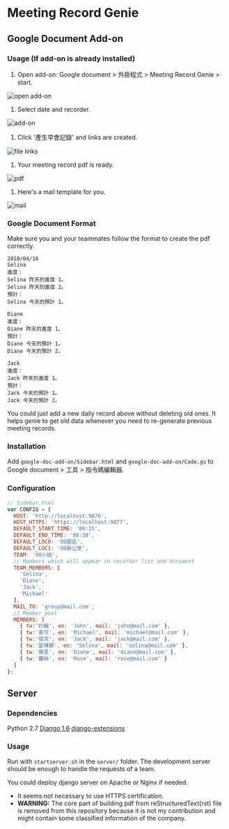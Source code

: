 # Meeting Record Genie

## Google Document Add-on

### Usage (If add-on is already installed)

1. Open add-on: Google document > 外掛程式 > Meeting Record Genie > start.

![open add-on](https://i.imgur.com/nXjOYbf.jpg)

1. Select date and recorder.

![add-on](https://i.imgur.com/RSaVZsp.jpg)

1. Click '產生早會記錄' and links are created.

![file links](https://i.imgur.com/0WOc9Xn.jpg)

1. Your meeting record pdf is ready.

![pdf](https://i.imgur.com/qG0dQyg.jpg)

1. Here's a mail template for you.

![mail](https://i.imgur.com/ZyTAeTM.jpg)

### Google Document Format
Make sure you and your teammates follow the format to create the pdf correctly.

```
2018/04/16
Selina
進度：
Selina 昨天的進度 1。
Selina 昨天的進度 2。
預計：
Selina 今天的預計 1。

Diane
進度：
Diane 昨天的進度 1。
預計：
Diane 今天的預計 1。
Diane 今天的預計 2。

Jack
進度：
Jack 昨天的進度 1。
預計：
Jack 今天的預計 1。
Jack 今天的預計 2。
```

You could just add a new daily record above without deleting old ones. It helps genie to get old data whenever you need to re-generate previous meeting records.

### Installation

Add `google-doc-add-on/Sidebar.html` and `google-doc-add-on/Code.gs` to Google document > 工具 > 指令碼編輯器.


### Configuration
```javascript
// Sidebar.html
var CONFIG = {
  HOST: 'http://localhost:9876',
  HOST_HTTPS: 'https://localhost:9877',
  DEFAULT_START_TIME: '08:15',
  DEFAULT_END_TIME: '08:30',
  DEFAULT_LOC0: 'OO園區',
  DEFAULT_LOC1: 'OO辦公室',
  TEAM: 'OO小組',
  // Members which will appear in recorder list and document
  TEAM_MEMBERS: [
    'Selina',
    'Diane',
    'Jack',
    'Michael'
  ],
  MAIL_TO: 'group@mail.com',
  // Member pool
  MEMBERS: [
    { tw:'約翰', en: 'John', mail: 'john@mail.com' },
    { tw:'麥可', en: 'Michael', mail: 'michael@mail.com' },
    { tw:'傑克', en: 'Jack', mail: 'jack@mail.com' },
    { tw:'瑟琳娜', en: 'Selina', mail: 'selina@mail.com' },
    { tw:'黛恩', en: 'Diane', mail: 'diane@mail.com' },
    { tw:'蘿絲', en: 'Rose', mail: 'rose@mail.com' }
  ]
};
```


## Server

### Dependencies

Python 2.7
[Django 1.6](https://www.djangoproject.com/)
[django-extensions](https://github.com/django-extensions/django-extensions)

### Usage
Run with `startserver.sh` in the `server/` folder. The development server should be enough to handle the requests of a team.

You could deploy django server on Apache or Nginx if needed.

- It seems not necessary to use HTTPS certification.
- **WARNING:** The core part of building pdf from reStructuredText(rst) file is removed from this repository because it is not my contribution and might contain some classified information of the company.
